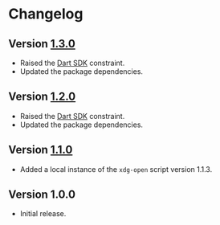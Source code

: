 # Changelog

## Version [1.3.0](https://github.com/cedx/open.dart/compare/v1.2.0...v1.3.0)
- Raised the [Dart SDK](https://dart.dev/tools/sdk) constraint.
- Updated the package dependencies.

## Version [1.2.0](https://github.com/cedx/open.dart/compare/v1.1.0...v1.2.0)
- Raised the [Dart SDK](https://dart.dev/tools/sdk) constraint.
- Updated the package dependencies.

## Version [1.1.0](https://github.com/cedx/open.dart/compare/v1.0.0...v1.1.0)
- Added a local instance of the `xdg-open` script version 1.1.3.

## Version 1.0.0
- Initial release.
